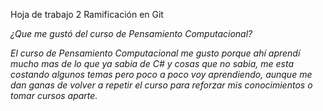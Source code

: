 Hoja de trabajo 2
Ramificación en Git

*¿Que me gustó del curso de Pensamiento Computacional?*

_El curso de Pensamiento Computacional me gusto porque ahí aprendí mucho mas de lo que ya sabia de C# y cosas que no sabia,
me esta costando algunos temas pero poco a poco voy aprendiendo, aunque me dan ganas de volver a repetir el curso para
reforzar mis conocimientos o tomar cursos aparte._
